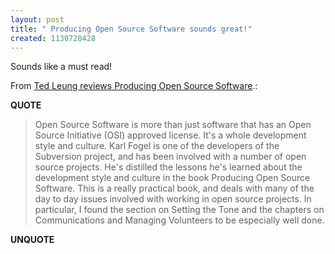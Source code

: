 ```yaml
---
layout: post
title: " Producing Open Source Software sounds great!"
created: 1130728428
---
```

<p>Sounds like a must read!
</p><p>From <a href="http://wp.osafoundation.org/2005/10/26/producing-open-source-software/">Ted Leung reviews Producing Open Source Software</a>.:</p>
<p><b>QUOTE</b></p><blockquote><p><p>Open Source Software is more than just software that has an Open Source Initiative (OSI) approved license. It's a whole development style and culture. Karl Fogel is one of the developers of the Subversion project, and has been involved with a number of open source projects. He's distilled the lessons he's learned about the development style and culture in the book Producing Open Source Software. This is a really practical book, and deals with many of the day to day issues involved with working in open source projects. In particular, I found the section on Setting the Tone and the chapters on Communications and Managing Volunteers to be especially well done.</p></p></blockquote><p><b>UNQUOTE</b></p>



